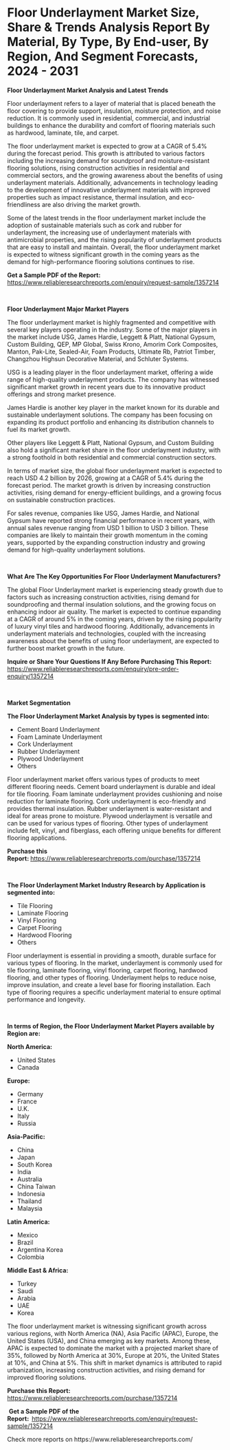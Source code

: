 <p><h1>Floor Underlayment Market Size, Share & Trends Analysis Report By Material, By Type, By End-user, By Region, And Segment Forecasts, 2024 - 2031</h1></p><p><strong>Floor Underlayment Market Analysis and Latest Trends</strong></p>
<p><p>Floor underlayment refers to a layer of material that is placed beneath the floor covering to provide support, insulation, moisture protection, and noise reduction. It is commonly used in residential, commercial, and industrial buildings to enhance the durability and comfort of flooring materials such as hardwood, laminate, tile, and carpet.</p><p>The floor underlayment market is expected to grow at a CAGR of 5.4% during the forecast period. This growth is attributed to various factors including the increasing demand for soundproof and moisture-resistant flooring solutions, rising construction activities in residential and commercial sectors, and the growing awareness about the benefits of using underlayment materials. Additionally, advancements in technology leading to the development of innovative underlayment materials with improved properties such as impact resistance, thermal insulation, and eco-friendliness are also driving the market growth.</p><p>Some of the latest trends in the floor underlayment market include the adoption of sustainable materials such as cork and rubber for underlayment, the increasing use of underlayment materials with antimicrobial properties, and the rising popularity of underlayment products that are easy to install and maintain. Overall, the floor underlayment market is expected to witness significant growth in the coming years as the demand for high-performance flooring solutions continues to rise.</p></p>
<p><strong>Get a Sample PDF of the Report:&nbsp;</strong> <a href="https://www.reliableresearchreports.com/enquiry/request-sample/1357214">https://www.reliableresearchreports.com/enquiry/request-sample/1357214</a></p>
<p>&nbsp;</p>
<p><strong>Floor Underlayment Major Market Players</strong></p>
<p><p>The floor underlayment market is highly fragmented and competitive with several key players operating in the industry. Some of the major players in the market include USG, James Hardie, Leggett & Platt, National Gypsum, Custom Building, QEP, MP Global, Swiss Krono, Amorim Cork Composites, Manton, Pak-Lite, Sealed-Air, Foam Products, Ultimate Rb, Patriot Timber, Changzhou Highsun Decorative Material, and Schluter Systems.</p><p>USG is a leading player in the floor underlayment market, offering a wide range of high-quality underlayment products. The company has witnessed significant market growth in recent years due to its innovative product offerings and strong market presence.</p><p>James Hardie is another key player in the market known for its durable and sustainable underlayment solutions. The company has been focusing on expanding its product portfolio and enhancing its distribution channels to fuel its market growth.</p><p>Other players like Leggett & Platt, National Gypsum, and Custom Building also hold a significant market share in the floor underlayment industry, with a strong foothold in both residential and commercial construction sectors.</p><p>In terms of market size, the global floor underlayment market is expected to reach USD 4.2 billion by 2026, growing at a CAGR of 5.4% during the forecast period. The market growth is driven by increasing construction activities, rising demand for energy-efficient buildings, and a growing focus on sustainable construction practices.</p><p>For sales revenue, companies like USG, James Hardie, and National Gypsum have reported strong financial performance in recent years, with annual sales revenue ranging from USD 1 billion to USD 3 billion. These companies are likely to maintain their growth momentum in the coming years, supported by the expanding construction industry and growing demand for high-quality underlayment solutions.</p></p>
<p>&nbsp;</p>
<p><strong>What Are The Key Opportunities For Floor Underlayment Manufacturers?</strong></p>
<p><p>The global Floor Underlayment market is experiencing steady growth due to factors such as increasing construction activities, rising demand for soundproofing and thermal insulation solutions, and the growing focus on enhancing indoor air quality. The market is expected to continue expanding at a CAGR of around 5% in the coming years, driven by the rising popularity of luxury vinyl tiles and hardwood flooring. Additionally, advancements in underlayment materials and technologies, coupled with the increasing awareness about the benefits of using floor underlayment, are expected to further boost market growth in the future.</p></p>
<p><strong>Inquire or Share Your Questions If Any Before Purchasing This Report:</strong> <a href="https://www.reliableresearchreports.com/enquiry/pre-order-enquiry/1357214">https://www.reliableresearchreports.com/enquiry/pre-order-enquiry/1357214</a></p>
<p>&nbsp;</p>
<p><strong>Market Segmentation</strong></p>
<p><strong>The Floor Underlayment Market Analysis by types is segmented into:</strong></p>
<p><ul><li>Cement Board Underlayment</li><li>Foam Laminate Underlayment</li><li>Cork Underlayment</li><li>Rubber Underlayment</li><li>Plywood Underlayment</li><li>Others</li></ul></p>
<p><p>Floor underlayment market offers various types of products to meet different flooring needs. Cement board underlayment is durable and ideal for tile flooring. Foam laminate underlayment provides cushioning and noise reduction for laminate flooring. Cork underlayment is eco-friendly and provides thermal insulation. Rubber underlayment is water-resistant and ideal for areas prone to moisture. Plywood underlayment is versatile and can be used for various types of flooring. Other types of underlayment include felt, vinyl, and fiberglass, each offering unique benefits for different flooring applications.</p></p>
<p><strong>Purchase this Report:&nbsp;</strong><a href="https://www.reliableresearchreports.com/purchase/1357214">https://www.reliableresearchreports.com/purchase/1357214</a></p>
<p>&nbsp;</p>
<p><strong>The Floor Underlayment Market Industry Research by Application is segmented into:</strong></p>
<p><ul><li>Tile Flooring</li><li>Laminate Flooring</li><li>Vinyl Flooring</li><li>Carpet Flooring</li><li>Hardwood Flooring</li><li>Others</li></ul></p>
<p><p>Floor underlayment is essential in providing a smooth, durable surface for various types of flooring. In the market, underlayment is commonly used for tile flooring, laminate flooring, vinyl flooring, carpet flooring, hardwood flooring, and other types of flooring. Underlayment helps to reduce noise, improve insulation, and create a level base for flooring installation. Each type of flooring requires a specific underlayment material to ensure optimal performance and longevity.</p></p>
<p>&nbsp;</p>
<p><strong>In terms of Region, the Floor Underlayment Market Players available by Region are:</strong></p>
<p>
    <p> <strong> North America: </strong>
        <ul>
            <li>United States</li>
            <li>Canada</li>
        </ul>
        </p> 
    <p> <strong> Europe: </strong>
        <ul>
            <li>Germany</li>
            <li>France</li>
            <li>U.K.</li>
            <li>Italy</li>
            <li>Russia</li>
        </ul>
        </p> 
    <p> <strong> Asia-Pacific: </strong>
        <ul>
            <li>China</li>
            <li>Japan</li>
            <li>South Korea</li>
            <li>India</li>
            <li>Australia</li>
            <li>China Taiwan</li>
            <li>Indonesia</li>
            <li>Thailand</li>
            <li>Malaysia</li>
        </ul>
        </p> 
    <p> <strong> Latin America: </strong>
        <ul>
            <li>Mexico</li>
            <li>Brazil</li>
            <li>Argentina Korea</li>
            <li>Colombia</li>
        </ul>
        </p> 
    <p> <strong> Middle East & Africa: </strong>
        <ul>
            <li>Turkey</li>
            <li>Saudi</li>
            <li>Arabia</li>
            <li>UAE</li>
            <li>Korea</li>
        </ul>
    </p>
    </p>
<p><p>The floor underlayment market is witnessing significant growth across various regions, with North America (NA), Asia Pacific (APAC), Europe, the United States (USA), and China emerging as key markets. Among these, APAC is expected to dominate the market with a projected market share of 35%, followed by North America at 30%, Europe at 20%, the United States at 10%, and China at 5%. This shift in market dynamics is attributed to rapid urbanization, increasing construction activities, and rising demand for improved flooring solutions.</p></p>
<p><strong>Purchase this Report: </strong><a href="https://www.reliableresearchreports.com/purchase/1357214">https://www.reliableresearchreports.com/purchase/1357214</a></p>
<p>&nbsp;<strong>Get a Sample PDF of the Report:&nbsp;&nbsp;</strong><a href="https://www.reliableresearchreports.com/enquiry/request-sample/1357214">https://www.reliableresearchreports.com/enquiry/request-sample/1357214</a></p>
<p><strong></strong></p>
<p>Check more reports on https://www.reliableresearchreports.com/</p>